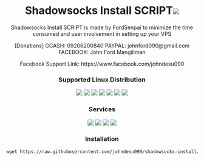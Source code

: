 
<h1 align="center">Shadowsocks Install SCRIPT<img src="https://img.shields.io/badge/Version-1.0-blue.svg"></h1>

<p align="center">Shadowsocks Install SCRIPT is made by FordSenpai to minimize the time consumed and user involvement in setting up your VPS</p>
<p align="center">[Donations] GCASH: 09206200840 PAYPAL: johnford090@gmail.com FACEBOOK: John Ford Mangiliman</p>
<p align="center">Facebook Support Link: https://www.facebook.com/johndesu090</p>

<h3 align="center">Supported Linux Distribution</h3>
<p align="center">
  <a><img src="https://img.shields.io/badge/Support-Ubuntu14-red.svg"></a>
  <a><img src="https://img.shields.io/badge/Support-Ubuntu16-red.svg"></a>
  <a><img src="https://img.shields.io/badge/Support-Ubuntu18-red.svg"></a>
  <a><img src="https://img.shields.io/badge/Support-Debian8-red.svg"></a>
  <a><img src="https://img.shields.io/badge/Support-Debian9-red.svg"></a>
  <a><img src="https://img.shields.io/badge/Support-CentOS6-red.svg"></a>
  <a><img src="https://img.shields.io/badge/Support-CentOS7-red.svg"></a>
</p>
<h3 align="center">Services</h3>
<p align="center">
  <a><img src="https://img.shields.io/badge/Service-Shadowsocks-green.svg"></a>
  <a><img src="https://img.shields.io/badge/Service-ShadowsocksR.svg"></a>
  <a><img src="https://img.shields.io/badge/Service-ShadowsocksGo.svg"></a>
  <a><img src="https://img.shields.io/badge/Service-Shadowsocks-libev.svg"></a>
 </p>

<h3 align="center">Installation</h3>

<p align="center">
  
  ```html
wget https://raw.githubusercontent.com/johndesu090/shadowsocks-install/master/installssr.sh && chmod +x installssr.sh && ./installssr.sh
  ```

</p>
